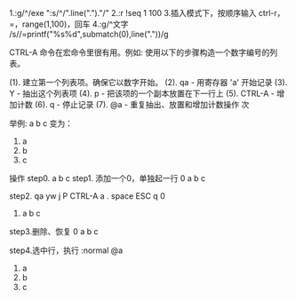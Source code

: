1.:g/^/exe ":s/^/".line(".")."/"
2.:r !seq 1 100
3.插入模式下，按顺序输入 ctrl-r，=，range(1,100)，回车
4.:g/^文字 /s//\=printf("%s%d",submatch(0),line("."))/g

CTRL-A 命令在宏命令里很有用。例如: 使用以下的步骤构造一个数字编号的列表。

(1). 建立第一个列表项。确保它以数字开始。
(2). qa - 用寄存器 'a' 开始记录
(3). Y - 抽出这个列表项
(4). p - 把该项的一个副本放置在下一行上
(5). CTRL-A - 增加计数
(6). q - 停止记录
(7). <count>@a - 重复抽出、放置和增加计数操作 <count> 次

举例:
a
b
c
变为：
1. a
2. b
3. c


操作
step0.
a
b
c
step1. 添加一个0，单独起一行
0
a
b
c

step2. qa yw j P CTRL-A a . space ESC q
0
1. a
b
c

step3.删除、恢复
0
a
b
c

step4.选中行，执行 :normal @a
1. a
2. b
3. c





